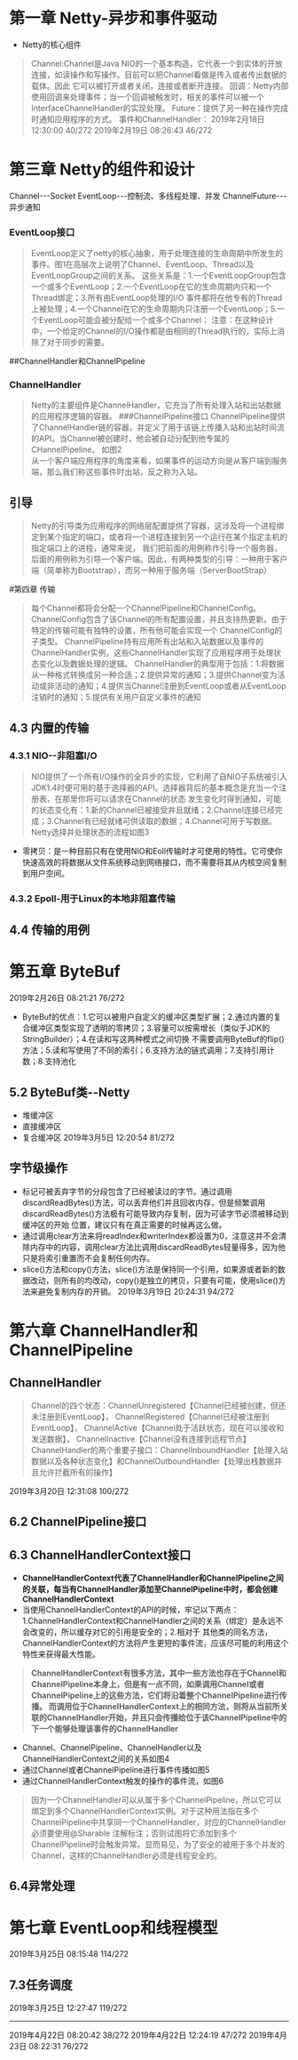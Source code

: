 # 第一章 Netty-异步和事件驱动
- Netty的核心组件
>Channel:Channel是Java NIO的一个基本构造，它代表一个到实体的开放连接，如读操作和写操作。目前可以把Channel看做是传入或者传出数据的载体。因此
它可以被打开或者关闭，连接或者断开连接。
>回调：Netty内部使用回调来处理事件；当一个回调被触发时，相关的事件可以被一个InterfaceChannelHandler的实现处理。
>Future：提供了另一种在操作完成时通知应用程序的方式。
>事件和ChannelHandler：
2019年2月18日 12:30:00 40/272
2019年2月19日 08:26:43 46/272
# 第三章 Netty的组件和设计
Channel---Socket
EventLoop---控制流、多线程处理、并发
ChannelFuture---异步通知
### EventLoop接口
>EventLoop定义了netty的核心抽象，用于处理连接的生命周期中所发生的事件。图1在高层次上说明了Channel、EventLoop、Thread以及EventLoopGroup之间的关系。
这些关系是：1.一个EventLoopGroup包含一个或多个EventLoop；2.一个EventLoop在它的生命周期内只和一个Thread绑定；3.所有由EventLoop处理的I/O
事件都将在他专有的Thread上被处理；4.一个Channel在它的生命周期内只注册一个EventLoop；5.一个EventLoop可能会被分配给一个或多个Channel；
注意：在这种设计中，一个给定的Channel的I/O操作都是由相同的Thread执行的，实际上消除了对于同步的需要。

##ChannelHandler和ChannelPipeline
### ChannelHandler
>Netty的主要组件是ChannelHandler，它充当了所有处理入站和出站数据的应用程序逻辑的容器。
###ChannelPipeline接口
>ChannelPipeline提供了ChannelHandler链的容器，并定义了用于该链上传播入站和出站时间流的API。当Channel被创建时，他会被自动分配到他专属的CHannelPipeline。 如图2   
>从一个客户端应用程序的角度来看，如果事件的运动方向是从客户端到服务端，那么我们称这些事件时出站，反之称为入站。
## 引导
>Netty的引导类为应用程序的网络层配置提供了容器，这涉及将一个进程绑定到某个指定的端口，或者将一个进程连接到另一个运行在某个指定主机的指定端口上的进程，通常来说，
我们把前面的用例称作引导一个服务器，后面的用例称为引导一个客户端。因此，有两种类型的引导：一种用于客户端（简单称为Bootstrap），而另一种用于服务端（ServerBootStrap）

#第四章 传输
>每个Channel都将会分配一个ChannelPipeline和ChannelConfig。ChannelConfig包含了该Channel的所有配置设置，并且支持热更新。由于特定的传输可能有独特的设置，所有他可能会实现一个
ChannelConfig的子类型。
ChannelPipeline持有应用所有出站和入站数据以及事件的ChannelHandler实例，这些ChannelHandler实现了应用程序用于处理状态变化以及数据处理的逻辑。
ChannelHandler的典型用于包括：1.将数据从一种格式转换成另一种合适；2.提供异常的通知；3.提供Channel变为活动或非活动的通知；4.提供当Channel注册到EventLoop或者从EventLoop
注销时的通知；5.提供有关用户自定义事件的通知

## 4.3 内置的传输
### 4.3.1 NIO--非阻塞I/O
>NIO提供了一个所有I/O操作的全异步的实现，它利用了自NIO子系统被引入JDK1.4时便可用的基于选择器的API。选择器背后的基本概念是充当一个注册表，在那里你将可以请求在Channel的状态
发生变化时得到通知，可能的状态变化有：1.新的Channel已被接受并且就绪；2.Channel连接已经完成；3.Channel有已经就绪可供读取的数据；4.Channel可用于写数据。
Netty选择并处理状态的流程如图3
- 零拷贝：是一种目前只有在使用NIO和Eoll传输时才可使用的特性。它可使你快速高效的将数据从文件系统移动到网络接口，而不需要将其从内核空间复制到用户空间。
### 4.3.2 Epoll-用于Linux的本地非阻塞传输
## 4.4 传输的用例

# 第五章 ByteBuf
2019年2月26日 08:21:21 76/272
- ByteBuf的优点：1.它可以被用户自定义的缓冲区类型扩展；2.通过内置的复合缓冲区类型实现了透明的零拷贝；3.容量可以按需增长（类似于JDK的StringBuilder）；4.在读和写这两种模式之间切换
不需要调用ByteBuf的flip()方法；5.读和写使用了不同的索引；6.支持方法的链式调用；7.支持引用计数；8.支持池化
## 5.2 ByteBuf类--Netty
- 堆缓冲区
- 直接缓冲区
- 复合缓冲区
2019年3月5日 12:20:54  81/272
## 字节级操作
- 标记可被丢弃字节的分段包含了已经被读过的字节。通过调用discardReadBytes()方法，可以丢弃他们并且回收内存，但是频繁调用discardReadBytes()方法极有可能导致内存复制，因为可读字节必须被移动到缓冲区的开始
位置，建议只有在真正需要的时候再这么做。
- 通过调用clear方法来将readIndex和writerIndex都设置为0，注意这并不会清除内存中的内容，调用clear方法比调用discardReadBytes轻量得多，因为他只是将索引重置而不会复制任何内存。
- slice()方法和copy()方法，slice()方法是保持同一个引用，如果源或者新的数据改动，则所有的均改动，copy()是独立的拷贝，只要有可能，使用slice()方法来避免复制内存的开销。
2019年3月19日 20:24:31 94/272

# 第六章 ChannelHandler和ChannelPipeline
## ChannelHandler
> Channel的四个状态：ChannelUnregistered【Channel已经被创建，但还未注册到EventLoop】，
ChannelRegistered【Channel已经被注册到EventLoop】，
ChannelActive【Channel处于活跃状态，现在可以接收和发送数据】，
ChannelInactive【Channel没有连接到远程节点】   
>ChannelHandler的两个重要子接口：ChannelInboundHandler【处理入站数据以及各种状态变化】和ChannelOutboundHandler【处理出栈数据并且允许拦截所有的操作】

2019年3月20日 12:31:08 100/272
## 6.2 ChannelPipeline接口
## 6.3 ChannelHandlerContext接口
- **ChannelHandlerContext代表了ChannelHandler和ChannelPipeline之间的关联，每当有ChannelHandler添加至ChannelPipeline中时，都会创建ChannelHandlerContext**
- 当使用ChannelHandlerContext的API的时候，牢记以下两点：1.ChannelHandlerContext和ChannelHandler之间的关系（绑定）是永远不会改变的，所以缓存对它的引用是安全的；2.相对于
其他类的同名方法，ChannelHandlerContext的方法将产生更短的事件流，应该尽可能的利用这个特性来获得最大性能。
>**ChannelHandlerContext有很多方法，其中一些方法也存在于Channel和ChannelPipeline本身上，但是有一点不同，如果调用Channel或者ChannelPipeline上的这些方法，它们将沿着整个ChannelPipeline进行传播。
而调用位于ChannelHandlerContext上的相同方法，则将从当前所关联的ChannelHandler开始，并且只会传播给位于该ChannelPipeline中的下一个能够处理该事件的ChannelHandler**
- Channel、ChannelPipeline、ChannelHandler以及ChannelHandlerContext之间的关系如图4
- 通过Channel或者ChannelPipeline进行事件传播如图5
- 通过ChannelHandlerContext触发的操作的事件流，如图6
>因为一个ChannelHandler可以从属于多个ChannelPipeline，所以它可以绑定到多个ChannelHandlerContext实例。对于这种用法指在多个ChannelPipeline中共享同一个ChannelHandler，对应的ChannelHandler必须要使用@Sharable
注解标注；否则试图将它添加到多个ChannelPipeline时会触发异常。显而易见，为了安全的被用于多个并发的Channel，这样的ChannelHandler必须是线程安全的。
## 6.4异常处理

# 第七章 EventLoop和线程模型
2019年3月25日 08:15:48  114/272
## 7.3任务调度
 2019年3月25日 12:27:47 119/272
 
----------------------------------------------------------------------------------------------------------------------------------------------------------------------------------------------
2019年4月22日 08:20:42 38/272
2019年4月22日 12:24:19 47/272
2019年4月23日 08:22:31 76/272